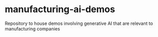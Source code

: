 # manufacturing-ai-demos
Repository to house demos involving generative AI that are relevant to manufacturing companies
